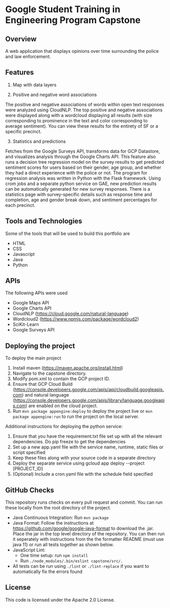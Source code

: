 # Google Student Training in Engineering Program Capstone

## Overview
A web application that displays opinions over time surrounding the police and law enforcement.

## Features
1. Map with data layers

2. Positive and negative word associations

The positive and negative associations of words within open text responses were analyzed using 
CloudNLP. The top positive and negative associations were displayed along with a wordcloud 
displaying all results (with size corresponding to prominence in the text and color corresponding
to average sentiment). You can view these results for the entirety of SF or a specific precinct.

3. Statistics and predictions

Fetches from the Google Surveys API, transforms data for GCP Datastore, and visualizes analysis through
the Google Charts API. This feature also runs a decision tree regression model on the survey results to get predicted
sentiment scores for users based on their gender, age group, and whether they had a direct experience with the
police or not. The program for regression analysis was written in Python with the Flask framework. Using crom jobs and
a separate python service on GAE, new prediction results can be automatically generated for new survey responses.
There is a statistics page with survey-specific details such as response time and completion,
age and gender break down, and sentiment percentages for each precinct. 

## Tools and Technologies
Some of the tools that will be used to build this portfolio are
* HTML
* CSS
* Javascript
* Java
* Python

## APIs
The following APIs were used
* Google Maps API
* Google Charts API
* CloudNLP (https://cloud.google.com/natural-language)
* Wordcloud2 (https://www.npmjs.com/package/wordcloud2)
* SciKit-Learn
* Google Surveys API

## Deploying the project

To deploy the main project
1. Install maven (https://maven.apache.org/install.html)
2. Navigate to the capstone directory.
3. Modify pom.xml to contain the GCP project ID.
4. Ensure that GCP Cloud Build (https://console.developers.google.com/apis/api/cloudbuild.googleapis.com)
and natural language (https://console.developers.google.com/apis/library/language.googleapis.com) 
are enabled on the cloud project.
5. Run `mvn package appengine:deploy` to deploy the project live or 
`mvn package appengine:run` to run the project on the local server.

Additional instructions for deploying the python service:
1. Ensure that you have the requirement.txt file set up with 
all the relevant dependencies. Do pip freeze to get the dependencies
2. Set up a new app.yaml file with the service name, runtime, static files or
script specified
3. Keep these files along with your source code in a separate directory
4. Deploy the separate service using gcloud app deploy --project [PROJECT_ID]
5. (Optional) Include a cron.yaml file with the schedule field specified

## GitHub Checks
This repository runs checks on every pull request and commit. You can run these
locally from the root directory of the project.

- Java Continuous Integration: Run `mvn package`
- Java Format: Follow the instructions at
  https://github.com/google/google-java-format to download the .jar. Place the jar in the
  top level directory of the repository. You can then run it seperately with instructions 
  from the the formatter README (must use java 11) or run all tests together as shown below.
- JavaScript Lint:
  - One time setup: run `npm install`
  - Run `./node_modules/.bin/eslint capstone/src/.`
- All tests can be run using `./lint` or `./lint-replace` if you want to automatically fix
  the errors found

## License
This code is licensed under the Apache 2.0 License.
